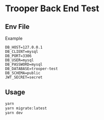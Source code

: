 # Trooper Back End Test

## Env File
Example
```env
DB_HOST=127.0.0.1
DB_CLIENT=mysql
DB_PORT=3306
DB_USER=mysql
DB_PASSWORD=mysql
DB_DATABASE=trooper-test
DB_SCHEMA=public
JWT_SECRET=secret
```

## Usage
```bash
yarn
yarn migrate:latest
yarn dev
```